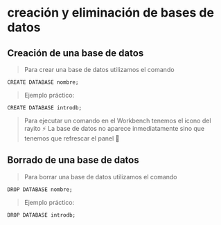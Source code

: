 # creación y eliminación de bases de datos

## Creación de una base de  datos

> Para crear una base de datos utilizamos el comando

    CREATE DATABASE nombre;

> Ejemplo práctico:

    CREATE DATABASE introdb;   

> Para ejecutar un comando en el Workbench tenemos el icono del rayito ⚡️
> La base de datos no aparece inmediatamente sino que tenemos que refrescar el panel 🔄


## Borrado de una base de  datos

> Para borrar una base de datos utilizamos el comando

    DROP DATABASE nombre;

> Ejemplo práctico:

    DROP DATABASE introdb;  
